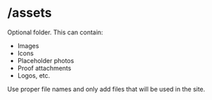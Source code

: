 # /assets

Optional folder. This can contain:
- Images
- Icons
- Placeholder photos
- Proof attachments
- Logos, etc.

Use proper file names and only add files that will be used in the site.
